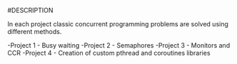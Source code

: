 #DESCRIPTION

In each project classic concurrent programming problems are solved using different methods.

-Project 1 - Busy waiting
-Project 2 - Semaphores
-Project 3 - Monitors and CCR
-Project 4 - Creation of custom pthread and coroutines libraries
